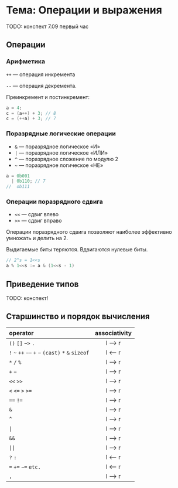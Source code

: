 # Тема: Операции и выражения

TODO: конспект 7.09 первый час

## Операции

### Арифметика

`++` — операция инкремента

`--` — операция декремента.

Преинкремент и постинкремент:

```c
a = 4;
c = (a++) + 3; // 8
c = (++a) + 3; // 7
```

### Поразрядные логические операции

* `&` — поразрядное логическое «И»
* `|` — поразрядное логическое «ИЛИ»
* `^` — поразрядное сложение по модулю 2
* `~` — поразрядное логическое «НЕ»

```c
a = 0b001
  | 0b110; // 7
//  ob111
```

### Операции поразрядного сдвига

* `<<` — сдвиг влево
* `>>` — сдвиг вправо

Операции поразрядного сдвига позволяют наиболее эффективно умножать и делить на 2.

Выдигаемые биты теряются. Вдвигаются нулевые биты.

```c
// 2^s = 1<<s
a % 1<<s := a & (1<<s - 1)
```

## Приведение типов

TODO: конспект!

## Старшинство и порядок вычисления

| operator | associativity |
| :--- | :---: |
| `()` `[]` `−>` `.` | l --&gt; r |
| `!` `~` `++` `−−` `+` `−` `(cast)` `*` `&` `sizeof` | l &lt;-- r |
| `*` `/` `%` | l --&gt; r |
| `+` `−` | l --&gt; r |
| `<<` `>>` | l --&gt; r |
| `<` `<=` `>` `>=` | l --&gt; r |
| `==` `!=` | l --&gt; r |
| `&` | l --&gt; r |
| `^` | l --&gt; r |
|  `\|` | l --&gt; r |
| `&&` | l --&gt; r |
| `\|\|` | l --&gt; r |
| `?` `:` | l &lt;-- r |
| `=` `+=` `−=` `etc.` | l &lt;-- r |
| `,` | l --&gt; r |



